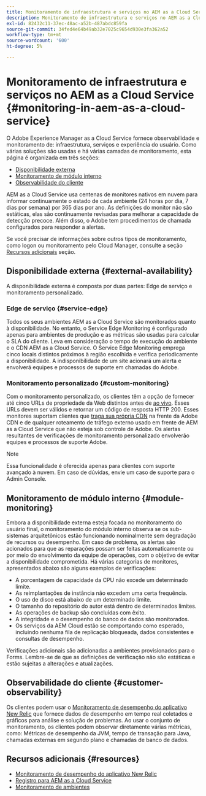 ```yaml
---
title: Monitoramento de infraestrutura e serviços no AEM as a Cloud Service
description: Monitoramento de infraestrutura e serviços no AEM as a Cloud Service
exl-id: 82432c11-37ec-48ac-a52b-487abdc859fa
source-git-commit: 34fed4e64b49ab32e7025c9654d930e3fa362a52
workflow-type: tm+mt
source-wordcount: '600'
ht-degree: 5%

---
```


# Monitoramento de infraestrutura e serviços no AEM as a Cloud Service {#monitoring-in-aem-as-a-cloud-service}

O Adobe Experience Manager as a Cloud Service fornece observabilidade e monitoramento de: infraestrutura, serviços e experiência do usuário. Como várias soluções são usadas e há várias camadas de monitoramento, esta página é organizada em três seções:

* [Disponibilidade externa](#external-availability)
* [Monitoramento de módulo interno](#module-monitoring)
* [Observabilidade do cliente](#customer-observability)

AEM as a Cloud Service usa centenas de monitores nativos em nuvem para informar continuamente o estado de cada ambiente (24 horas por dia, 7 dias por semana) por 365 dias por ano. As definições do monitor não são estáticas, elas são continuamente revisadas para melhorar a capacidade de detecção precoce. Além disso, o Adobe tem procedimentos de chamada configurados para responder a alertas.

Se você precisar de informações sobre outros tipos de monitoramento, como logon ou monitoramento pelo Cloud Manager, consulte a seção [Recursos adicionais](#resources) seção.

## Disponibilidade externa {#external-availability}

A disponibilidade externa é composta por duas partes: Edge de serviço e monitoramento personalizado.

### Edge de serviço {#service-edge}

Todos os seus ambientes AEM as a Cloud Service são monitorados quanto à disponibilidade. No entanto, o Service Edge Monitoring é configurado apenas para ambientes de produção e as métricas são usadas para calcular o SLA do cliente. Leva em consideração o tempo de execução do ambiente e o CDN AEM as a Cloud Service. O Service Edge Monitoring emprega cinco locais distintos próximos à região escolhida e verifica periodicamente a disponibilidade. A indisponibilidade de um site acionará um alerta e envolverá equipes e processos de suporte em chamadas do Adobe.

### Monitoramento personalizado {#custom-monitoring}

Com o monitoramento personalizado, os clientes têm a opção de fornecer até cinco URLs de propriedade da Web distintos antes de [ao vivo](/help/journey-migration/go-live.md). Esses URLs devem ser válidos e retornar um código de resposta HTTP 200. Esses monitores suportam clientes que [traga sua própria CDN](/help/implementing/dispatcher/cdn.md#point-to-point-CDN) na frente da Adobe CDN e de qualquer roteamento de tráfego externo usado em frente de AEM as a Cloud Service que não esteja sob controle de Adobe. Os alertas resultantes de verificações de monitoramento personalizado envolverão equipes e processos de suporte Adobe.

>[!NOTE]
>
> Essa funcionalidade é oferecida apenas para clientes com suporte avançado à nuvem. Em caso de dúvidas, envie um caso de suporte para o Admin Console.

## Monitoramento de módulo interno {#module-monitoring}

Embora a disponibilidade externa esteja focada no monitoramento do usuário final, o monitoramento do módulo interno observa se os sub-sistemas arquitetônicos estão funcionando nominalmente sem degradação de recursos ou desempenho. Em caso de problema, os alertas são acionados para que as reparações possam ser feitas automaticamente ou por meio do envolvimento da equipe de operações, com o objetivo de evitar a disponibilidade comprometida. Há várias categorias de monitores, apresentados abaixo são alguns exemplos de verificações:

* A porcentagem de capacidade da CPU não excede um determinado limite.
* As reimplantações de instância não excedem uma certa frequência.
* O uso de disco está abaixo de um determinado limite.
* O tamanho do repositório do autor está dentro de determinados limites.
* As operações de backup são concluídas com êxito.
* A integridade e o desempenho do banco de dados são monitorados.
* Os serviços da AEM Cloud estão se comportando como esperado, incluindo nenhuma fila de replicação bloqueada, dados consistentes e consultas de desempenho.

Verificações adicionais são adicionadas a ambientes provisionados para o Forms. Lembre-se de que as definições de verificação não são estáticas e estão sujeitas a alterações e atualizações.

## Observabilidade do cliente {#customer-observability}

Os clientes podem usar o [Monitoramento de desempenho do aplicativo New Relic](https://experienceleague.adobe.com/docs/experience-manager-cloud-service/content/implementing/using-cloud-manager/user-access-new-relic.html) que fornece dados de desempenho em tempo real coletados e gráficos para análise e solução de problemas. Ao usar o conjunto de monitoramento, os clientes podem observar diretamente várias métricas, como: Métricas de desempenho da JVM, tempo de transação para Java, chamadas externas em segundo plano e chamadas de banco de dados.

## Recursos adicionais {#resources}

* [Monitoramento de desempenho do aplicativo New Relic](https://experienceleague.adobe.com/docs/experience-manager-cloud-service/content/implementing/using-cloud-manager/user-access-new-relic.html)
* [Registro para AEM as a Cloud Service](https://experienceleague.adobe.com/docs/experience-manager-cloud-service/content/implementing/developing/logging.html)
* [Monitoramento de ambientes](https://experienceleague.adobe.com/docs/experience-manager-cloud-manager/content/using/monitoring-environments.html)
